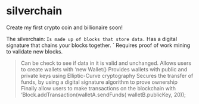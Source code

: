 # silverchain 

Create my first crypto coin and billionaire soon!


The silverchain:
` Is made up of blocks that store data.
` Has a digital signature that chains your blocks together.
` Requires proof of work mining to validate new blocks.
> Can be check to see if data in it is valid and unchanged.
> Allows users to create wallets with ‘new Wallet()
> Provides wallets with public and private keys using Elliptic-Curve cryptography
> Secures the transfer of funds, by using a digital signature algorithm to prove ownership
> Finally allow users to make transactions on the blockchain with ‘Block.addTransaction(walletA.sendFunds( walletB.publicKey, 20));
